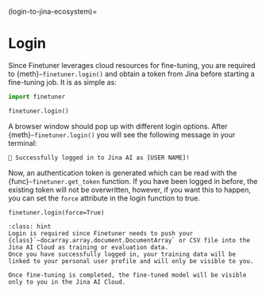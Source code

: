 (login-to-jina-ecosystem)=
# Login

Since Finetuner leverages cloud resources for fine-tuning,
you are required to {meth}`~finetuner.login()` and obtain a token from Jina before starting a fine-tuning job.
It is as simple as:

```python
import finetuner

finetuner.login()
```

A browser window should pop up with different login options.
After {meth}`~finetuner.login()` you will see the following message in your terminal:

```bash
🔐 Successfully logged in to Jina AI as [USER NAME]!
```

 Now, an authentication token is generated which can be read with the {func}`~finetuner.get_token` function.
If you have been logged in before, the existing token will not be overwritten, however, if you want this to happen, you can set the `force` attribute in the login function to true.

```
finetuner.login(force=True)
```

```{admonition} Why do I need to login?
:class: hint
Login is required since Finetuner needs to push your {class}`~docarray.array.document.DocumentArray` or CSV file into the Jina AI Cloud as training or evaluation data.
Once you have successfully logged in, your training data will be linked to your personal user profile and will only be visible to you.

Once fine-tuning is completed, the fine-tuned model will be visible only to you in the Jina AI Cloud.
```